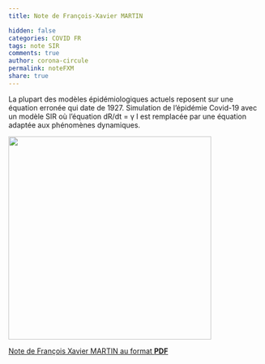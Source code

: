 ```yaml
---
title: Note de François-Xavier MARTIN

hidden: false
categories: COVID FR
tags: note SIR
comments: true
author: corona-circule
permalink: noteFXM
share: true
---
```


<link rel="stylesheet" href="../assets/css/style.css">

La plupart des modèles épidémiologiques actuels reposent
sur une équation erronée qui date de 1927.
Simulation de l’épidémie Covid-19 avec un modèle SIR où l’équation dR/dt = γ I est remplacée par une équation adaptée aux phénomènes dynamiques.<br/>


<img src='/lettres/images/img-FXM.png' width='400px'/>

[Note de François Xavier MARTIN au format __PDF__](/lettres/resources/pdf/noteFXM.pdf)
